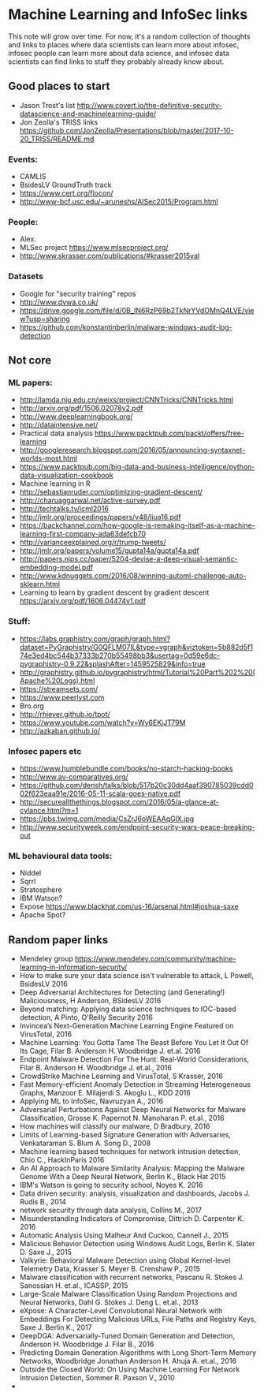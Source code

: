 # Machine Learning and InfoSec links

This note will grow over time.  For now, it's a random collection of thoughts and links to places where data scientists can learn more about infosec, infosec people can learn more about data science, and infosec data scientists can find links to stuff they probably already know about. 

## Good places to start

* Jason Trost's list http://www.covert.io/the-definitive-security-datascience-and-machinelearning-guide/
* Jon Zeolla's TRISS links https://github.com/JonZeolla/Presentations/blob/master/2017-10-20_TRISS/README.md

### Events:
* CAMLIS
* BsidesLV GroundTruth track
* https://www.cert.org/flocon/
* http://www-bcf.usc.edu/~aruneshs/AISec2015/Program.html

### People:
* Alex. 
* MLSec project https://www.mlsecproject.org/
* http://www.skrasser.com/publications/#krasser2015val

### Datasets
* Google for "security training" repos
* http://www.dvwa.co.uk/
* https://drive.google.com/file/d/0B_IN6RzP69b2TkNrYVdOMnQ4LVE/view?usp=sharing
* https://github.com/konstantinberlin/malware-windows-audit-log-detection

## Not core

### ML papers:
* http://lamda.nju.edu.cn/weixs/project/CNNTricks/CNNTricks.html
* http://arxiv.org/pdf/1506.02078v2.pdf
* http://www.deeplearningbook.org/
* http://dataintensive.net/
* Practical data analysis https://www.packtpub.com/packt/offers/free-learning
* http://googleresearch.blogspot.com/2016/05/announcing-syntaxnet-worlds-most.html
* https://www.packtpub.com/big-data-and-business-intelligence/python-data-visualization-cookbook
* Machine learning in R
* http://sebastianruder.com/optimizing-gradient-descent/
* http://charuaggarwal.net/active-survey.pdf
* http://techtalks.tv/icml2016
* http://jmlr.org/proceedings/papers/v48/liua16.pdf
* https://backchannel.com/how-google-is-remaking-itself-as-a-machine-learning-first-company-ada63defcb70
* http://varianceexplained.org/r/trump-tweets/
* http://jmlr.org/papers/volume15/gupta14a/gupta14a.pdf
* http://papers.nips.cc/paper/5204-devise-a-deep-visual-semantic-embedding-model.pdf
* http://www.kdnuggets.com/2016/08/winning-automl-challenge-auto-sklearn.html
* Learning to learn by gradient descent by gradient descent https://arxiv.org/pdf/1606.04474v1.pdf

### Stuff:
* https://labs.graphistry.com/graph/graph.html?dataset=PyGraphistry/G0QFLM07IL&type=vgraph&viztoken=5b882d5f174e3ed4bc544b37333b270b55498bb3&usertag=0d59e6dc-pygraphistry-0.9.22&splashAfter=1459525829&info=true
* http://graphistry.github.io/pygraphistry/html/Tutorial%20Part%202%20(Apache%20Logs).html
* https://streamsets.com/
* https://www.peerlyst.com
* Bro.org
* http://rhiever.github.io/tpot/
* https://www.youtube.com/watch?v=Wy6EKjJT79M
* http://azkaban.github.io/

### Infosec papers etc
* https://www.humblebundle.com/books/no-starch-hacking-books
* http://www.av-comparatives.org/
* https://github.com/densh/talks/blob/517b20c30dd4aaf390785039cdd002f623eaa91e/2016-05-11-scala-goes-native.pdf
* http://secureallthethings.blogspot.com/2016/05/a-glance-at-cylance.html?m=1
* https://pbs.twimg.com/media/CsZrJ6oWEAAqGlX.jpg
* http://www.securityweek.com/endpoint-security-wars-peace-breaking-out

### ML behavioural data tools:
* Niddel
* Sqrrl
* Stratosphere
* IBM Watson?
* Expose https://www.blackhat.com/us-16/arsenal.html#joshua-saxe
* Apache Spot?


## Random paper links

* Mendeley group https://www.mendeley.com/community/machine-learning-in-information-security/
* How to make sure your data science isn't vulnerable to attack, L Powell, BsidesLV 2016
* Deep Adversarial Architectures for Detecting (and Generating!) Maliciousness, H Anderson, BSidesLV 2016
* Beyond matching: Applying data science techniques to IOC-based detection, A Pinto, O'Reilly Security 2016
* Invincea’s Next-Generation Machine Learning Engine Featured on VirusTotal, 2016
* Machine Learning: You Gotta Tame The Beast Before You Let It Out Of Its Cage, Filar B. Anderson H. Woodbridge J. et.al. 2016
* Endpoint Malware Detection For The Hunt: Real-World Considerations, Filar B. Anderson H. Woodbridge J. et.al., 2016
* CrowdStrike Machine Learning and VirusTotal, S Krasser, 2016
* Fast Memory-efficient Anomaly Detection in Streaming Heterogeneous Graphs, Manzoor E. Milajerdi S. Akoglu L., KDD 2016
* Applying ML to InfoSec, Navruzyan A., 2016
* Adversarial Perturbations Against Deep Neural Networks for Malware Classification, Grosse K. Papernot N. Manoharan P. et.al., 2016
* How machines will classify our malware, D Bradbury, 2016
* Limits of Learning-based Signature Generation with Adversaries, Venkataraman S. Blum A. Song D., 2008
* Machine learning based techniques for network intrusion detection, Chio C., HackInParis 2016
* An AI Approach to Malware Similarity Analysis: Mapping the Malware Genome With a Deep Neural Network, Berlin K., Black Hat 2015
* IBM's Watson is going to security school, Noyes K. 2016
* Data driven security: analysis, visualization and dashboards, Jacobs J. Rudis B., 2014
* network security through data analysis, Collins M., 2017
* Misunderstanding Indicators of Compromise, Dittrich D. Carpenter K. 2016
* Automatic Analysis Using Malheur And Cuckoo, Cannell J., 2015
* Malicious Behavior Detection using Windows Audit Logs, Berlin K. Slater D. Saxe J., 2015
* Valkyrie: Behavioral Malware Detection using Global Kernel-level Telemetry Data, Krasser S. Meyer B. Crenshaw P., 2015
* Malware classification with recurrent networks, Pascanu R. Stokes J. Sanossian H. et.al., ICASSP, 2015
* Large-Scale Malware Classification Using Random Projections and Neural Networks, Dahl G. Stokes J. Deng L. et.al., 2013
* eXpose: A Character-Level Convolutional Neural Network with Embeddings For Detecting Malicious URLs, File Paths and Registry Keys, Saxe J. Berlin K., 2017
* DeepDGA: Adversarially-Tuned Domain Generation and Detection, Anderson H. Woodbridge J. Filar B., 2016
* Predicting Domain Generation Algorithms with Long Short-Term Memory Networks, Woodbridge Jonathan Anderson H. Ahuja A. et.al., 2016
* Outside the Closed World: On Using Machine Learning For Network Intrusion Detection, Sommer R. Paxson V., 2010
* 





